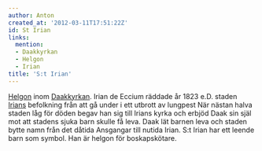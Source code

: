 ```yaml
---
author: Anton
created_at: '2012-03-11T17:51:22Z'
id: St Irian
links:
  mention:
  - Daakkyrkan
  - Helgon
  - Irian
title: 'S:t Irian'
---
```


[Helgon] inom [Daakkyrkan]. Irian de Eccium räddade år 1823 e.D. staden [Irians] befolkning från att
gå under i ett utbrott av lungpest När nästan halva staden låg för döden begav han sig till Irians
kyrka och erbjöd Daak sin själ mot att stadens sjuka barn skulle få leva. Daak lät barnen leva och
staden bytte namn från det dåtida Ansgangar till nutida Irian. S:t Irian har ett leende barn som
symbol. Han är helgon för boskapskötare.

  [Helgon]: Helgon
  [Daakkyrkan]: Daakkyrkan
  [Irians]: Irian
